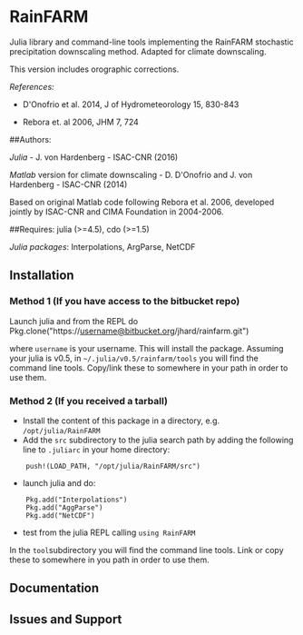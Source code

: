 # RainFARM

Julia library and command-line tools implementing the RainFARM stochastic precipitation downscaling method.
Adapted for climate downscaling.

This version includes orographic corrections.

*References:*

- D'Onofrio et al. 2014, J of Hydrometeorology 15, 830-843

- Rebora et. al 2006, JHM 7, 724 

##Authors: 

*Julia* - J. von Hardenberg - ISAC-CNR (2016)

*Matlab* version for climate downscaling - D. D'Onofrio and J. von Hardenberg - ISAC-CNR (2014)

Based on original Matlab code following Rebora et al. 2006, developed jointly by ISAC-CNR and CIMA Foundation in 2004-2006.

##Requires: 
julia (>=4.5), cdo (>=1.5)

*Julia packages*: Interpolations, ArgParse, NetCDF

## Installation

### Method 1 (If you have access to the bitbucket repo)

Launch julia and from the REPL do
    Pkg.clone("https://username@bitbucket.org/jhard/rainfarm.git")

where `username` is your username. This will install the package. 
Assuming your julia is v0.5, in `~/.julia/v0.5/rainfarm/tools` you will find the command line tools. Copy/link these to somewhere in your path in order to use them.

### Method 2 (If you received a tarball)

- Install the content of this package in a directory, e.g. `/opt/julia/RainFARM`
- Add the `src` subdirectory to the julia search path by adding the following line to `.juliarc` in your home directory:

```
    push!(LOAD_PATH, "/opt/julia/RainFARM/src")
```

- launch julia and do:

``` 
    Pkg.add("Interpolations")
    Pkg.add("AggParse")
    Pkg.add("NetCDF") 
```

- test from the julia REPL calling `using RainFARM`

In the `tool`subdirectory you will find the command line tools. Link or copy these to somewhere in you path in order to use them.

## Documentation

## Issues and Support
